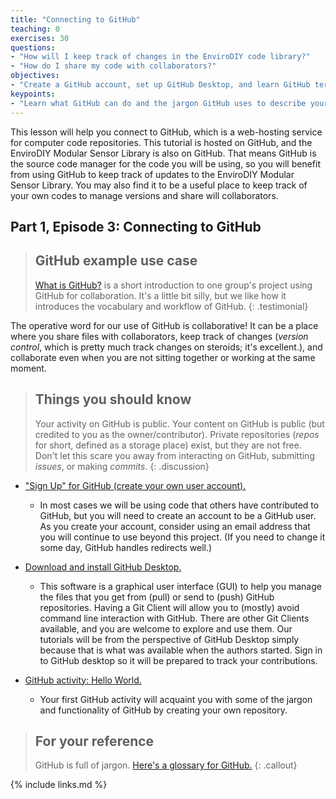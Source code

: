 ```yaml
---
title: "Connecting to GitHub"
teaching: 0
exercises: 30
questions:
- "How will I keep track of changes in the EnviroDIY code library?"
- "How do I share my code with collaborators?"
objectives:
- "Create a GitHub account, set up GitHub Desktop, and learn GitHub terminology."
keypoints:
- "Learn what GitHub can do and the jargon GitHub uses to describe your activity on GitHub."
---
```

This lesson will help you connect to GitHub, which is a web-hosting service for computer code repositories. This tutorial is hosted on GitHub, and the EnviroDIY Modular Sensor Library is also on GitHub. That means GitHub is the source code manager for the code you will be using, so you will benefit from using GitHub to keep track of updates to the EnviroDIY Modular Sensor Library. You may also find it to be a useful place to keep track of your own codes to manage versions and share will collaborators.

## Part 1, Episode 3: Connecting to GitHub

> ## GitHub example use case
> [What is GitHub?](https://www.youtube.com/watch?v=w3jLJU7DT5E) is a short introduction to one group's project using GitHub for collaboration. It's a little bit silly, but we like how it introduces the vocabulary and workflow of GitHub.
{: .testimonial}

The operative word for our use of GitHub is collaborative! It can be a place where you share files with collaborators, keep track of changes (*version control*, which is pretty much track changes on steroids; it's excellent.), and collaborate even when you are not sitting together or working at the same moment.

> ## Things you should know
> Your activity on GitHub is public. Your content on GitHub is public (but credited to you as the owner/contributor). Private repositories (*repos* for short, defined as a storage place) exist, but they are not free. Don't let this scare you away from interacting on GitHub, submitting *issues*, or making *commits*.
{: .discussion}

- ["Sign Up" for GitHub (create your own user account).](https://github.com/)
  - In most cases we will be using code that others have contributed to GitHub, but you will need to create an account to be a GitHub user. As you create your account, consider using an email address that you will continue to use beyond this project. (If you need to change it some day, GitHub handles redirects well.)

- [Download and install GitHub Desktop.](https://desktop.github.com/)
  - This software is a graphical user interface (GUI) to help you manage the files that you get from (pull) or send to (push) GitHub repositories. Having a Git Client will allow you to (mostly) avoid command line interaction with GitHub. There are other Git Clients available, and you are welcome to explore and use them. Our tutorials will be from the perspective of GitHub Desktop simply because that is what was available when the authors started. Sign in to GitHub desktop so it will be prepared to track your contributions.

- [GitHub activity: Hello World.](https://guides.github.com/activities/hello-world/)
  - Your first GitHub activity will acquaint you with some of the jargon and functionality of GitHub by creating your own repository.  

> ## For your reference
> GitHub is full of jargon. [Here's a glossary for GitHub.](https://help.github.com/articles/github-glossary/)
{: .callout}


{% include links.md %}
